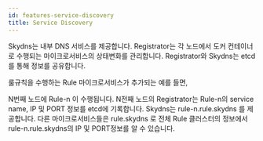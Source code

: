 ```yaml
---
id: features-service-discovery
title: Service Discovery
---
```


Skydns는 내부 DNS 서비스를 제공합니다. Registrator는 각 노드에서 도커 컨테이너로 수행되는 마이크로서비스의 상태변화를 관리합니다. Registrator와 Skydns는 etcd를 통해 정보를 공유합니다.

룰규칙을 수행하는 Rule 마이크로서비스가 추가되는 예를 들면,

N번째 노드에 Rule-n 이 수행됩니다.
N전째 노드의 Registrator는 Rule-n의 service name, IP 및 PORT 정보를 etcd에 기록합니다.
Skydns는 rule-n.rule.skydns 를 제공합니다.
다른 마이크로서비스들은 rule.skydns 로 전체 Rule 클러스터의 정보에서 rule-n.rule.skydns의 IP 및 PORT정보를 알 수 있습니다.